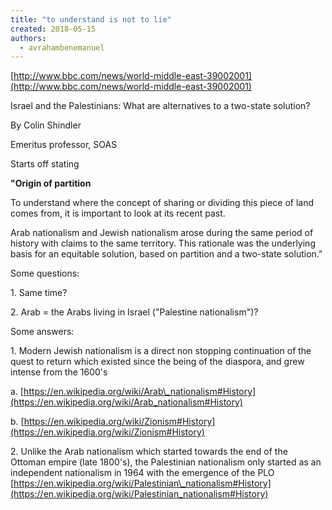 ```yaml
---
title: "to understand is not to lie"
created: 2018-05-15
authors: 
  - avrahambenemanuel
---
```


[http://www.bbc.com/news/world-middle-east-39002001](http://www.bbc.com/news/world-middle-east-39002001)

Israel and the Palestinians: What are alternatives to a two-state solution?

By Colin Shindler

Emeritus professor, SOAS

Starts off stating

**"Origin of partition**

To understand where the concept of sharing or dividing this piece of land comes from, it is important to look at its recent past.

Arab nationalism and Jewish nationalism arose during the same period of history with claims to the same territory. This rationale was the underlying basis for an equitable solution, based on partition and a two-state solution."

Some questions:

1\. Same time?

2\. Arab = the Arabs living in Israel ("Palestine nationalism")?

Some answers:

1\. Modern Jewish nationalism is a direct non stopping continuation of the quest to return which existed since the being of the diaspora, and grew intense from the 1600's

a. [https://en.wikipedia.org/wiki/Arab\_nationalism#History](https://en.wikipedia.org/wiki/Arab_nationalism#History)

b. [https://en.wikipedia.org/wiki/Zionism#History](https://en.wikipedia.org/wiki/Zionism#History)

2\. Unlike the Arab nationalism which started towards the end of the Ottoman empire (late 1800's), the Palestinian nationalism only started as an independent nationalism in 1964 with the emergence of the PLO [https://en.wikipedia.org/wiki/Palestinian\_nationalism#History](https://en.wikipedia.org/wiki/Palestinian_nationalism#History)
